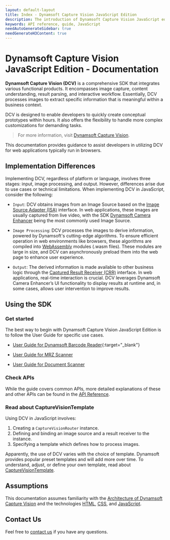 ```yaml
---
layout: default-layout
title: Index - Dynamsoft Capture Vision JavaScript Edition
description: The introduction of Dynamsoft Capture Vision JavaScript edition.
keywords: API reference, guide, JavaScript
needAutoGenerateSidebar: true
needGenerateH3Content: true
---
```


# Dynamsoft Capture Vision JavaScript Edition - Documentation

**Dynamsoft Capture Vision (DCV)** is a comprehensive SDK that integrates various functional products. It encompasses image capture, content understanding, result parsing, and interactive workflow. Essentially, DCV processes images to extract specific information that is meaningful within a business context.

DCV is designed to enable developers to quickly create conceptual prototypes within hours. It also offers the flexibility to handle more complex customizations for demanding tasks.

> For more information, visit [Dynamsoft Capture Vision](https://www.dynamsoft.com/capture-vision/docs/core/introduction/).

This documentation provides guidance to assist developers in utilizing DCV for web applications typically run in browsers.

## Implementation Differences

Implementing DCV, regardless of platform or language, involves three stages: input, image processing, and output. However, differences arise due to use cases or technical limitations. When implementing DCV in JavaScript, consider the following:

- `Input`: DCV obtains images from an Image Source based on the [Image Source Adapter (ISA)](https://www.dynamsoft.com/capture-vision/docs/core/architecture/input.html#image-source-adapter) interface. In web applications, these images are usually captured from live video, with the SDK [Dynamsoft Camera Enhancer](https://www.dynamsoft.com/camera-enhancer/docs/introduction/) being the most commonly used Image Source.

- `Image Processing`: DCV processes the images to derive information, powered by Dynamsoft's cutting-edge algorithms. To ensure efficient operation in web environments like browsers, these algorithms are compiled into [WebAssembly](https://developer.mozilla.org/en-US/docs/WebAssembly) modules (.wasm files). These modules are large in size, and DCV can asynchronously preload them into the web page to enhance user experience.

- `Output`: The derived information is made available to other business logic through the [Captured Result Receiver (CRR)](https://www.dynamsoft.com/capture-vision/docs/core/architecture/output.html#captured-result-receiver) interface. In web applications, real-time interaction is crucial. DCV leverages Dynamsoft Camera Enhancer’s UI functionality to display results at runtime and, in some cases, allows user intervention to improve results.

## Using the SDK

### Get started

The best way to begin with Dynamsoft Capture Vision JavaScript Edition is to follow the User Guide for specific use cases.

- [User Guide for Dynamsoft Barcode Reader](https://www.dynamsoft.com/barcode-reader/docs/web/programming/javascript/user-guide/index.html){:target="_blank"}

- [User Guide for MRZ Scanner](./user-guide/mrz-scanner.html)

- [User Guide for Document Scanner](https://www.dynamsoft.com/document-normalizer/docs/web/programming/javascript/user-guide/index.html)

### Check APIs

While the guide covers common APIs, more detailed explanations of these and other APIs can be found in the [API Reference](api-reference/index.md).

### Read about CaptureVisionTemplate

Using DCV in JavaScript involves:

1. Creating a `CaptureVisionRouter` instance.
2. Defining and binding an image source and a result receiver to the instance.
3. Specifying a template which defines how to process images.

Apparently, the use of DCV varies with the choice of template. Dynamsoft provides popular preset templates and will add more over time. To understand, adjust, or define your own template, read about [CaptureVisionTemplate](https://www.dynamsoft.com/capture-vision/docs/core/parameters/file/index.html).

## Assumptions

This documentation assumes familiarity with the [Architecture of Dynamsoft Capture Vision](https://www.dynamsoft.com/capture-vision/docs/core/architecture/) and the technologies [HTML](https://developer.mozilla.org/docs/Learn/HTML/Introduction_to_HTML), [CSS](https://developer.mozilla.org/docs/Learn/CSS/First_steps), and [JavaScript](https://developer.mozilla.org/docs/Web/JavaScript/A_re-introduction_to_JavaScript).

## Contact Us

Feel free to <a href = "https://www.dynamsoft.com/company/customer-service/#contact" target = "_blank">contact us</a> if you have any questions.
